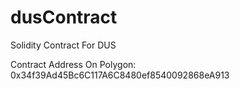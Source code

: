 # dusContract
Solidity Contract For DUS

Contract Address On Polygon: 0x34f39Ad45Bc6C117A6C8480ef8540092868eA913
